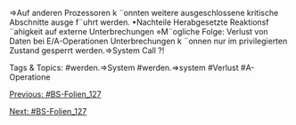 ⇒Auf anderen Prozessoren k ¨onnten weitere ausgeschlossene kritische Abschnitte ausge f¨uhrt werden.
•Nachteile
Herabgesetzte Reaktionsf ¨ahigkeit auf externe Unterbrechungen
⋄M¨ogliche Folge: Verlust von Daten bei E/A-Operationen
Unterbrechungen k ¨onnen nur im privilegierten Zustand gesperrt werden.⇒System Call ?!

   Tags & Topics:
   #werden.⇒System
   #werden.⇒system
   #Verlust
   #A-Operatione

[Previous: #BS-Folien_127](BS-Folien_127.md)

[Next: #BS-Folien_127](BS-Folien_127.md)